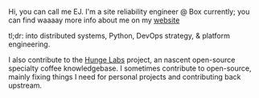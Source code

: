 Hi, you can call me EJ. I'm a site reliability engineer @ Box currently; you can find waaaay more info about me on my [website](www.engjole.net)

tl;dr: into distributed systems, Python, DevOps strategy, & platform engineering.

I also contribute to the [Hunge Labs](https://github.com/hungelabs) project, an nascent open-source specialty coffee knowledgebase. I sometimes contribute to open-source, mainly fixing things I need for personal projects and contributing back upstream.

<!---
ENG-Jole/ENG-Jole is a ✨ special ✨ repository because its `README.md` (this file) appears on your GitHub profile.
You can click the Preview link to take a look at your changes.
--->
